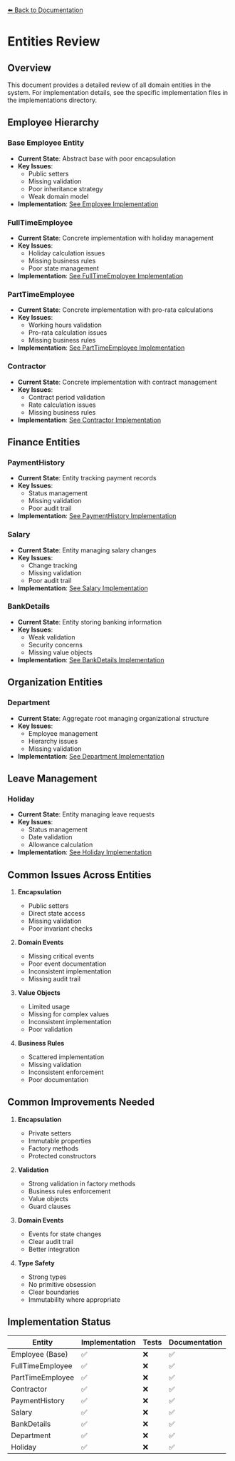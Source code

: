 [⬅️ Back to Documentation](README.md)

# Entities Review

## Overview
This document provides a detailed review of all domain entities in the system. For implementation details, see the specific implementation files in the implementations directory.

## Employee Hierarchy

### Base Employee Entity
- **Current State**: Abstract base with poor encapsulation
- **Key Issues**:
  - Public setters
  - Missing validation
  - Poor inheritance strategy
  - Weak domain model
- **Implementation**: [See Employee Implementation](implementations/employee/employee-implementations.md)

### FullTimeEmployee
- **Current State**: Concrete implementation with holiday management
- **Key Issues**:
  - Holiday calculation issues
  - Missing business rules
  - Poor state management
- **Implementation**: [See FullTimeEmployee Implementation](implementations/employee/full-time-employee-implementations.md)

### PartTimeEmployee
- **Current State**: Concrete implementation with pro-rata calculations
- **Key Issues**:
  - Working hours validation
  - Pro-rata calculation issues
  - Missing business rules
- **Implementation**: [See PartTimeEmployee Implementation](implementations/employee/part-time-employee-implementations.md)

### Contractor
- **Current State**: Concrete implementation with contract management
- **Key Issues**:
  - Contract period validation
  - Rate calculation issues
  - Missing business rules
- **Implementation**: [See Contractor Implementation](implementations/employee/contractor-implementations.md)

## Finance Entities

### PaymentHistory
- **Current State**: Entity tracking payment records
- **Key Issues**:
  - Status management
  - Missing validation
  - Poor audit trail
- **Implementation**: [See PaymentHistory Implementation](implementations/finance/payment-history-implementations.md)

### Salary
- **Current State**: Entity managing salary changes
- **Key Issues**:
  - Change tracking
  - Missing validation
  - Poor audit trail
- **Implementation**: [See Salary Implementation](implementations/finance/salary-implementations.md)

### BankDetails
- **Current State**: Entity storing banking information
- **Key Issues**:
  - Weak validation
  - Security concerns
  - Missing value objects
- **Implementation**: [See BankDetails Implementation](implementations/finance/bank-details-implementations.md)

## Organization Entities

### Department
- **Current State**: Aggregate root managing organizational structure
- **Key Issues**:
  - Employee management
  - Hierarchy issues
  - Missing validation
- **Implementation**: [See Department Implementation](implementations/department/department-implementations.md)

## Leave Management

### Holiday
- **Current State**: Entity managing leave requests
- **Key Issues**:
  - Status management
  - Date validation
  - Allowance calculation
- **Implementation**: [See Holiday Implementation](implementations/leave/holiday-implementations.md)

## Common Issues Across Entities

1. **Encapsulation**
   - Public setters
   - Direct state access
   - Missing validation
   - Poor invariant checks

2. **Domain Events**
   - Missing critical events
   - Poor event documentation
   - Inconsistent implementation
   - Missing audit trail

3. **Value Objects**
   - Limited usage
   - Missing for complex values
   - Inconsistent implementation
   - Poor validation

4. **Business Rules**
   - Scattered implementation
   - Missing validation
   - Inconsistent enforcement
   - Poor documentation

## Common Improvements Needed

1. **Encapsulation**
   - Private setters
   - Immutable properties
   - Factory methods
   - Protected constructors

2. **Validation**
   - Strong validation in factory methods
   - Business rules enforcement
   - Value objects
   - Guard clauses

3. **Domain Events**
   - Events for state changes
   - Clear audit trail
   - Better integration

4. **Type Safety**
   - Strong types
   - No primitive obsession
   - Clear boundaries
   - Immutability where appropriate

## Implementation Status

| Entity | Implementation | Tests | Documentation |
|--------|---------------|-------|---------------|
| Employee (Base) | ✅ | ❌ | ✅ |
| FullTimeEmployee | ✅ | ❌ | ✅ |
| PartTimeEmployee | ✅ | ❌ | ✅ |
| Contractor | ✅ | ❌ | ✅ |
| PaymentHistory | ✅ | ❌ | ✅ |
| Salary | ✅ | ❌ | ✅ |
| BankDetails | ✅ | ❌ | ✅ |
| Department | ✅ | ❌ | ✅ |
| Holiday | ✅ | ❌ | ✅ |